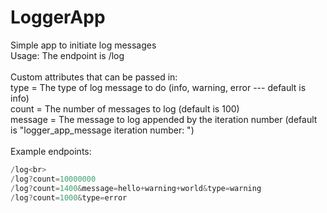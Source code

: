 # LoggerApp
Simple app to initiate log messages<br>
Usage:
The endpoint is /log<br><br>
Custom attributes that can be passed in:<br>
type = The type of log message to do (info, warning, error --- default is info)<br>
count = The number of messages to log (default is 100)<br>
message = The message to log appended by the iteration number (default is "logger_app_message iteration number: ")<br><br>
Example endpoints:<br>
 ```java 
/log<br>
/log?count=10000000
/log?count=1400&message=hello+warning+world&type=warning
/log?count=1000&type=error
```  
    
